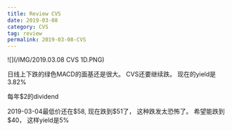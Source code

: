 ```yaml
---
title: Review CVS
date: 2019-03-08
category: CVS
tag: review
permalink: 2019-03-08-CVS
---
```



![](/IMG/2019.03.08 CVS 1D.PNG)

日线上下跌的绿色MACD的面基还是很大。 CVS还要继续跌。
现在的yield是3.82%

每年$\$$2的dividend

2019-03-04最低价还在$\$$58, 现在跌到$\$$51了， 这种跌发太恐怖了。
希望能跌到$\$$40， 这样yield是5%
